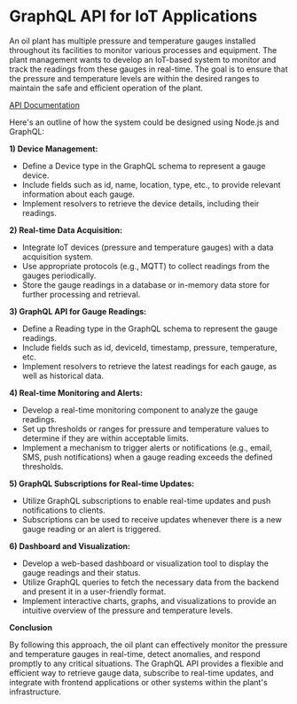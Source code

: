 # GraphQL API for IoT Applications

An oil plant has multiple pressure and temperature gauges installed throughout its facilities to monitor various processes and equipment. The plant management wants to develop an IoT-based system to monitor and track the readings from these gauges in real-time. The goal is to ensure that the pressure and temperature levels are within the desired ranges to maintain the safe and efficient operation of the plant.

[API Documentation](https://github.com/miguelamello/graphql/blob/main/documentaion.md)

Here's an outline of how the system could be designed using Node.js and GraphQL:

**1) Device Management:**

- Define a Device type in the GraphQL schema to represent a gauge device.
- Include fields such as id, name, location, type, etc., to provide relevant information about each gauge.
- Implement resolvers to retrieve the device details, including their readings.

**2) Real-time Data Acquisition:**

- Integrate IoT devices (pressure and temperature gauges) with a data acquisition system.
- Use appropriate protocols (e.g., MQTT) to collect readings from the gauges periodically.
- Store the gauge readings in a database or in-memory data store for further processing and retrieval.

**3) GraphQL API for Gauge Readings:**

- Define a Reading type in the GraphQL schema to represent the gauge readings.
- Include fields such as id, deviceId, timestamp, pressure, temperature, etc.
- Implement resolvers to retrieve the latest readings for each gauge, as well as historical data.

**4) Real-time Monitoring and Alerts:**

- Develop a real-time monitoring component to analyze the gauge readings.
- Set up thresholds or ranges for pressure and temperature values to determine if they are within acceptable limits.
- Implement a mechanism to trigger alerts or notifications (e.g., email, SMS, push notifications) when a gauge reading exceeds the defined thresholds.

**5) GraphQL Subscriptions for Real-time Updates:**

- Utilize GraphQL subscriptions to enable real-time updates and push notifications to clients.
- Subscriptions can be used to receive updates whenever there is a new gauge reading or an alert is triggered.

**6) Dashboard and Visualization:**

- Develop a web-based dashboard or visualization tool to display the gauge readings and their status.
- Utilize GraphQL queries to fetch the necessary data from the backend and present it in a user-friendly format.
- Implement interactive charts, graphs, and visualizations to provide an intuitive overview of the pressure and temperature levels.

**Conclusion**

By following this approach, the oil plant can effectively monitor the pressure and temperature gauges in real-time, detect anomalies, and respond promptly to any critical situations. The GraphQL API provides a flexible and efficient way to retrieve gauge data, subscribe to real-time updates, and integrate with frontend applications or other systems within the plant's infrastructure.
